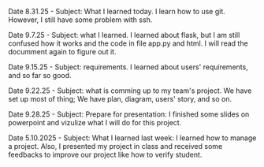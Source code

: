 Date 8.31.25 - Subject: What I learned today. I learn how to use git. However, I still have some problem with ssh.

Date 9.7.25 - Subject: what I learned. I learned about flask, but I am still confused how it works and the code in file app.py and html. I will read the documment again to figure out it.

Date 9.15.25 - Subject: requirements. I learned about users' requirements, and so far so good.

Date 9.22.25 - Subject: what is comming up to my team's project. We have set up most of thing; We have plan, diagram, users' story, and so on.

Date 9.28.25 - Subject: Prepare for presentation: I finished some slides on powerpoint and vizulize what I will do for this project.

Date 5.10.2025 - Subject: What I learned last week: I learned how to manage a project. Also, I presented my project in class and received some feedbacks to improve our project like how to verify student.